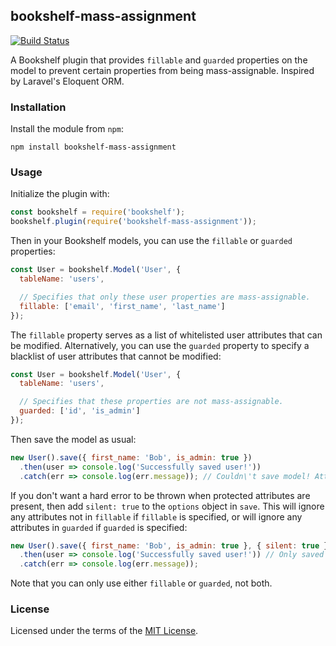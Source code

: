 ## bookshelf-mass-assignment

[![Build Status](https://travis-ci.org/tanbrian/bookshelf-mass-assignment.svg?branch=master)](https://travis-ci.org/tanbrian/bookshelf-mass-assignment)

A Bookshelf plugin that provides `fillable` and `guarded` properties on the model to prevent certain properties from being mass-assignable. Inspired by Laravel's Eloquent ORM.

### Installation

Install the module from `npm`:

```
npm install bookshelf-mass-assignment
```

### Usage

Initialize the plugin with:

```javascript
const bookshelf = require('bookshelf');
bookshelf.plugin(require('bookshelf-mass-assignment'));
```

Then in your Bookshelf models, you can use the `fillable` or `guarded` properties:

```javascript
const User = bookshelf.Model('User', {
  tableName: 'users',

  // Specifies that only these user properties are mass-assignable.
  fillable: ['email', 'first_name', 'last_name']
});
```

The `fillable` property serves as a list of whitelisted user attributes that can be modified. Alternatively, you can use the `guarded` property to specify a blacklist of user attributes that cannot be modified:

```javascript
const User = bookshelf.Model('User', {
  tableName: 'users',

  // Specifies that these properties are not mass-assignable.
  guarded: ['id', 'is_admin']
});
```

Then save the model as usual:

```javascript
new User().save({ first_name: 'Bob', is_admin: true })
  .then(user => console.log('Successfully saved user!'))
  .catch(err => console.log(err.message)); // Couldn\'t save model! Attributes are invalid.
```

If you don't want a hard error to be thrown when protected attributes are present, then add `silent: true` to the `options` object in `save`. This will ignore any attributes not in `fillable` if `fillable` is specified, or will ignore any attributes in `guarded` if `guarded` is specified:

```javascript
new User().save({ first_name: 'Bob', is_admin: true }, { silent: true })
  .then(user => console.log('Successfully saved user!')) // Only saved { first_name: 'Bob' }.
  .catch(err => console.log(err.message));
```

Note that you can only use either `fillable` or `guarded`, not both.

### License

Licensed under the terms of the [MIT License](LICENSE).
